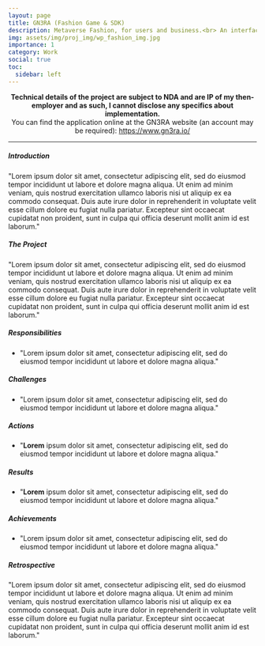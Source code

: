 ```yaml
---
layout: page
title: GN3RA (Fashion Game & SDK)
description: Metaverse Fashion, for users and business.<br> An interface to your virtual self, draped in impossible fashion.
img: assets/img/proj_img/wp_fashion_img.jpg
importance: 1
category: Work
social: true
toc:
  sidebar: left
---
```


<div style="text-align:center">
  <b>Technical details of the project are subject to NDA and are IP of my then-employer and as such, I cannot disclose any specifics about implementation.</b><br>
  You can find the application online at the GN3RA website (an account may be required): <a href="https://www.gn3ra.io/">https://www.gn3ra.io/</a>
</div>
<hr>
<div>
  <h5>Introduction</h5>
  <p>
  "Lorem ipsum dolor sit amet, consectetur adipiscing elit, sed do eiusmod tempor incididunt ut labore et dolore magna aliqua. Ut enim ad minim veniam, quis nostrud exercitation ullamco laboris nisi ut aliquip ex ea commodo consequat. Duis aute irure dolor in reprehenderit in voluptate velit esse cillum dolore eu fugiat nulla pariatur. Excepteur sint occaecat cupidatat non proident, sunt in culpa qui officia deserunt mollit anim id est laborum."
</p>
</div>
<div>
  <h5>The Project</h5>
  <p>
    "Lorem ipsum dolor sit amet, consectetur adipiscing elit, sed do eiusmod tempor incididunt ut labore et dolore magna aliqua. Ut enim ad minim veniam, quis nostrud exercitation ullamco laboris nisi ut aliquip ex ea commodo consequat. Duis aute irure dolor in reprehenderit in voluptate velit esse cillum dolore eu fugiat nulla pariatur. Excepteur sint occaecat cupidatat non proident, sunt in culpa qui officia deserunt mollit anim id est laborum."
</p>
</div>
<div>
  <h5>Responsibilities</h5>
  <ul>
    <li>"Lorem ipsum dolor sit amet, consectetur adipiscing elit, sed do eiusmod tempor incididunt ut labore et dolore magna aliqua."</li>
  </ul>
</div>
<div>
  <h5>Challenges</h5>
  <ul>
    <li>"Lorem ipsum dolor sit amet, consectetur adipiscing elit, sed do eiusmod tempor incididunt ut labore et dolore magna aliqua."</li>
  </ul>
</div>
<div>
  <h5>Actions</h5>
  <ul>
    <li>"<b>Lorem</b> ipsum dolor sit amet, consectetur adipiscing elit, sed do eiusmod tempor incididunt ut labore et dolore magna aliqua."</li>
  </ul>
</div>
<div>
  <h5>Results</h5>
  <ul>
    <li>"<b>Lorem</b> ipsum dolor sit amet, consectetur adipiscing elit, sed do eiusmod tempor incididunt ut labore et dolore magna aliqua."</li>
  </ul>
</div>
<div>
  <h5>Achievements</h5>
  <ul>
    <li>"Lorem ipsum dolor sit amet, consectetur adipiscing elit, sed do eiusmod tempor incididunt ut labore et dolore magna aliqua."</li>
  </ul>
</div>
<div>
    <h5>Retrospective</h5>
    <p>
      "Lorem ipsum dolor sit amet, consectetur adipiscing elit, sed do eiusmod tempor incididunt ut labore et dolore magna aliqua. Ut enim ad minim veniam, quis nostrud exercitation ullamco laboris nisi ut aliquip ex ea commodo consequat. Duis aute irure dolor in reprehenderit in voluptate velit esse cillum dolore eu fugiat nulla pariatur. Excepteur sint occaecat cupidatat non proident, sunt in culpa qui officia deserunt mollit anim id est laborum."
    </p>
</div>